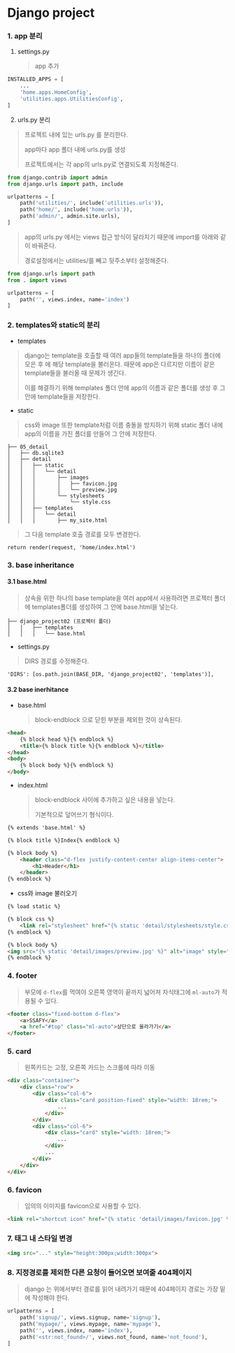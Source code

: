 # Django project



### 1. app 분리

1. settings.py

   > app 추가

```python
INSTALLED_APPS = [
	...
	'home.apps.HomeConfig',
    'utilities.apps.UtilitiesConfig',
]
```

2. urls.py 분리

> 프로젝트 내에 있는 urls.py 를 분리한다.
>
> app마다 app 폴더 내에 urls.py를 생성 
>
> 프로젝트에서는 각 app의 urls.py로 연결되도록 지정해준다. 

```python
from django.contrib import admin
from django.urls import path, include

urlpatterns = [
    path('utilities/', include('utilities.urls')),
    path('home/', include('home.urls')),
    path('admin/', admin.site.urls),
]
```



> app의 urls.py 에서는 views 접근 방식이 달라지기 때문에 import를 아래와 같이 바꿔준다.
>
> 경로설정에서는 utilities/를 빼고 뒷주소부터 설정해준다.

```python
from django.urls import path
from . import views

urlpatterns = [
    path('', views.index, name='index')    
]
```



### 2. templates와 static의 분리

* templates

> django는 template을 호출할 때 여러 app들의 template들을 하나의 폴더에 모은 후 에 해당 template을 불러온다. 때문에 app은 다르지만 이름이 같은 template들을 불러올 때 문제가 생긴다.
>
> 이를 해결하기 위해 templates 폴더 안에 app의 이름과 같은 폴더를 생성 후 그 안에 template들을 저장한다.

* static

> css와 image 또한 template처럼 이름 충돌을 방지하기 위해 static 폴더 내에 app의 이름을 가진 폴더를 만들어 그 안에 저장한다.

```
├── 05_detail
│   ├── db.sqlite3
│   ├── detail
│   │   ├── static
│   │   │   └── detail
│   │   │       ├── images
│   │   │       │   ├── favicon.jpg
│   │   │       │   └── preview.jpg
│   │   │       └── stylesheets
│   │   │           └── style.css
│   │   ├── templates
│   │   │   └── detail
│   │   │       ├── my_site.html
```



> 그 다음 template 호출 경로를 모두 변경한다.

```
return render(request, 'home/index.html')
```



### 3. base inheritance

#### 3.1 base.html

> 상속을 위한 하나의 base template을 여러 app에서 사용하려면 프로젝터 폴더에 templates폴더를 생성하여 그 안에 base.html을 넣는다.

```
├── django_project02 (프로젝터 폴더)
│   │   ├── templates
│   │   │   └── base.html
```

* settings.py

> DIRS 경로를 수정해준다.

```
'DIRS': [os.path.join(BASE_DIR, 'django_project02', 'templates')],
```



#### 3.2 base inerhitance

* base.html

  > block-endblock 으로 닫힌 부분을 제외한 것이 상속된다.

```html
<head>
    {% block head %}{% endblock %}
    <title>{% block title %}{% endblock %}</title>
</head>
<body>
    {% block body %}{% endblock %}
</body>
```

* index.html

  > block-endblock 사이에 추가하고 싶은 내용을 넣는다.
  >
  > 기본적으로 덮어쓰기 형식이다.

```html
{% extends 'base.html' %}

{% block title %}Index{% endblock %}

{% block body %}
    <header class="d-flex justify-content-center align-items-center">
        <h1>Header</h1>
    </header>
{% endblock %}
```

* css와 image 불러오기

```html
{% load static %}

{% block css %}
    <link rel="stylesheet" href="{% static 'detail/stylesheets/style.css' %}" type="text/css"/>
{% endblock %}

{% block body %}
<img src="{% static 'detail/images/preview.jpg' %}" alt="image" style="height:200px;width:300px"></img>
{% endblock %}
```



### 4. footer

> 부모에 `d-flex`를 먹여야 오른쪽 영역이 끝까지 넓어져 자식태그에 `ml-auto`가 적용될 수 있다.

```html
<footer class="fixed-bottom d-flex">
    <a>SSAFY</a>
    <a href="#top" class="ml-auto">상단으로 올라가기</a>
</footer>
```



### 5. card

> 왼쪽카드는 고정, 오른쪽 카드는 스크롤에 따라 이동

```html
<div class="container">
    <div class="row">        
        <div class="col-6">
        	<div class="card position-fixed" style="width: 18rem;">
                ...
            </div>
        </div>
        <div class="col-6">
            <div class="card" style="width: 18rem;">
                ...
            </div>
            ...
        </div>
    </div>
</div>                
```



### 6. favicon

> 임의의 이미지를 favicon으로 사용할 수 있다.

```html
<link rel="shortcut icon" href="{% static 'detail/images/favicon.jpg' %}" type="image/x-icon" />
```



### 7. 태그 내 스타일 변경

```html
<img src="..." style="height:300px;width:300px">
```

 

### 8. 지정경로를 제외한 다른 요청이 들어오면 보여줄 404페이지

> django 는 위에서부터 경로를 읽어 내려가기 때문에 404페이지 경로는 가장 밑에 작성해야 한다.

```python
urlpatterns = [
    path('signup/', views.signup, name='signup'),
    path('mypage/', views.mypage, name='mypage'),
    path('', views.index, name='index'),    
    path('<str:not_found>/', views.not_found, name='not_found'),
]
```











